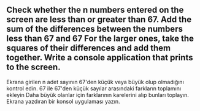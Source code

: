Check whether the n numbers entered on the screen are less than or greater than 67.
Add the sum of the differences between the numbers less than 67 and 67
For the larger ones, take the squares of their differences and add them together.
Write a console application that prints to the screen.
------------------------------------
Ekrana girilen n adet sayının 67'den küçük veya büyük olup olmadığını kontrol edin.
67 ile 67'den küçük sayılar arasındaki farkların toplamını ekleyin
Daha büyük olanlar için farklarının karelerini alıp bunları toplayın.
Ekrana yazdıran bir konsol uygulaması yazın.
